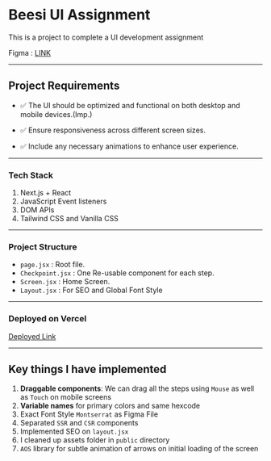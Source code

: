 # Beesi UI Assignment

This is a project to complete a UI development assignment

Figma : [LINK](https://www.figma.com/design/mlh9P6AJcNR7kWwSjca70K/Assignment)

---

## Project Requirements

- ✅ The UI should be optimized and functional on both desktop and mobile devices.(Imp.)
- ✅ Ensure responsiveness across different screen sizes.

- ✅ Include any necessary animations to enhance user experience.

---

### Tech Stack

1. Next.js + React
2. JavaScript Event listeners
3. DOM APIs
4. Tailwind CSS and Vanilla CSS

---

### Project Structure

- `page.jsx` : Root file.
- `Checkpoint.jsx` : One Re-usable component for each step.
- `Screen.jsx` : Home Screen.
- `Layout.jsx` : For SEO and Global Font Style

---

### Deployed on Vercel

[Deployed Link](https://beesi-ui-assignment.vercel.app/)

---

## Key things I have implemented

1. **Draggable components**: We can drag all the steps using `Mouse` as well as `Touch` on mobile screens
2. **Variable names** for primary colors and same hexcode
3. Exact Font Style `Montserrat` as Figma File
4. Separated `SSR` and `CSR` components
5. Implemented SEO on `layout.jsx`
6. I cleaned up assets folder in `public` directory
7. `AOS` library for subtle animation of arrows on initial loading of the screen
